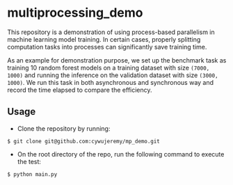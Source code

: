 # multiprocessing_demo

This repository is a demonstration of using process-based parallelism in machine learning model training.
In certain cases, properly splitting computation tasks into processes can significantly save training time.

As an example for demonstration purpose, we set up the benchmark task as training 10 random forest models on a training dataset with size `(7000, 1000)` and running the inference on the validation dataset with size `(3000, 1000)`. We run this task in both asynchronous and synchronous way and record the time elapsed to compare the efficiency.

## Usage

* Clone the repository by running:

```{shell}
$ git clone git@github.com:cywujeremy/mp_demo.git
```

* On the root directory of the repo, run the following command to execute the test:

```{shell}
$ python main.py
```